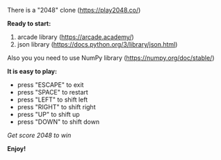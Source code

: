 There is a "2048" clone (https://play2048.co/)

**Ready to start:**
1. arcade library (https://arcade.academy/)
2. json library (https://docs.python.org/3/library/json.html)

Also you you need to use NumPy library (https://numpy.org/doc/stable/)

**It is easy to play:**
* press "ESCAPE" to exit
* press "SPACE" to restart
* press "LEFT" to shift left
* press "RIGHT" to shift right
* press "UP" to shift up
* press "DOWN" to shift down

*Get score 2048 to win*

**Enjoy!**
